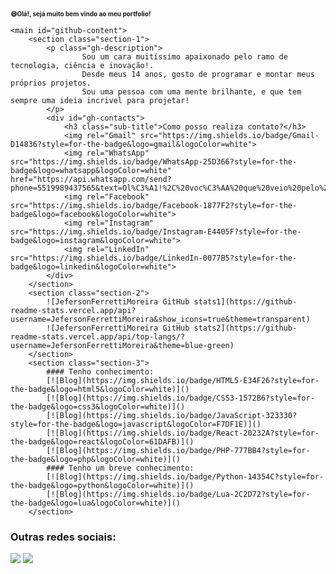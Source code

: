 <!-- TITLE -->
<h1 id="github-title" style="font-size: 10px;">😄Olá!, sejá muito bem vindo ao meu portfolio!</h1>

<!-- MAIN-CONTENT -->
    <main id="github-content">
        <section class="section-1">
            <p class="gh-description">
                    Sou um cara muitíssimo apaixonado pelo ramo de tecnologia, ciência e inovação!.
                    Desde meus 14 anos, gosto de programar e montar meus próprios projetos.
                    Sou uma pessoa com uma mente brilhante, e que tem sempre uma ideia incrivel para projetar!
            </p>
            <div id="gh-contacts">
                <h3 class="sub-title">Como posso realiza contato?</h3>
                <img rel="Gmail" src="https://img.shields.io/badge/Gmail-D14836?style=for-the-badge&logo=gmail&logoColor=white">
                <img rel="WhatsApp" src="https://img.shields.io/badge/WhatsApp-25D366?style=for-the-badge&logo=whatsapp&logoColor=white" href="https://api.whatsapp.com/send?phone=5519989437565&text=Ol%C3%A1!%2C%20voc%C3%AA%20que%20veio%20pelo%20GitHub%2C%20esse%20%C3%A9%20meu%20contato%20oficial%20do%20WhatsApp!">
                <img rel="Facebook" src="https://img.shields.io/badge/Facebook-1877F2?style=for-the-badge&logo=facebook&logoColor=white">
                <img rel="Instagram" src="https://img.shields.io/badge/Instagram-E4405F?style=for-the-badge&logo=instagram&logoColor=white">
                <img rel="LinkedIn" src="https://img.shields.io/badge/LinkedIn-0077B5?style=for-the-badge&logo=linkedin&logoColor=white">
            </div>
        </section>
        <section class="section-2">
            ![JefersonFerrettiMoreira GitHub stats1](https://github-readme-stats.vercel.app/api?username=JefersonFerrettiMoreira&show_icons=true&theme=transparent)
            ![JefersonFerrettiMoreira GitHub stats2](https://github-readme-stats.vercel.app/api/top-langs/?username=JefersonFerrettiMoreira&theme=blue-green)
        </section>
        <section class="section-3">
            #### Tenho conhecimento:
            [![Blog](https://img.shields.io/badge/HTML5-E34F26?style=for-the-badge&logo=html5&logoColor=white)]()
            [![Blog](https://img.shields.io/badge/CSS3-1572B6?style=for-the-badge&logo=css3&logoColor=white)]()
            [![Blog](https://img.shields.io/badge/JavaScript-323330?style=for-the-badge&logo=javascript&logoColor=F7DF1E)]()
            [![Blog](https://img.shields.io/badge/React-20232A?style=for-the-badge&logo=react&logoColor=61DAFB)]()
            [![Blog](https://img.shields.io/badge/PHP-777BB4?style=for-the-badge&logo=php&logoColor=white)]()
            #### Tenho um breve conhecimento:
            [![Blog](https://img.shields.io/badge/Python-14354C?style=for-the-badge&logo=python&logoColor=white)]()
            [![Blog](https://img.shields.io/badge/Lua-2C2D72?style=for-the-badge&logo=lua&logoColor=white)]()
        </section>
</main>

<!-- END-CONTENT -->
<footer id="github-endbar">
    <h3 class="sub-title">Outras redes sociais:</h3>
    <img rel="Pinterest" src="https://img.shields.io/badge/Pinterest-%23E60023.svg?&style=for-the-badge&logo=Pinterest&logoColor=white">
    <img rel="Discord" src="https://img.shields.io/badge/Discord-7289DA?style=for-the-badge&logo=discord&logoColor=white">
</footer>
